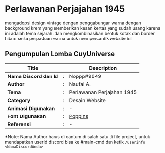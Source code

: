 # Perlawanan Perjajahan 1945

mengadopsi design vintage dengan penggabungan warna dengan background krem yang memberikan kesan kertas yang sudah usang
karena ini adalah tema sejarah.
dan mengkombinasikan bentuk kotak dan border hitam serta perpaduan warna untuk mempercantik website ini

## Pengumpulan Lomba CuyUniverse

| Title                   |     | Description                                          |
| ----------------------- | --- | ---------------------------------------------------- |
| **Nama Discord dan Id** | :   | Noppp#9849                                           |
| **Author**              | :   | Naufal A.                                            |
| **Tema**                | :   | Perlawanan Perjajahan 1945                           |
| **Category**            | :   | Desain Website                                       |
| **Animasi Digunakan**   | :   | -                                                    |
| **Font Digunakan**      | :   | [Poppins](https://fonts.google.com/specimen/Poppins) |
| **Referensi**           | :   | -                                                    |

\*Note: Nama Author harus di cantum di salah satu di file project, untuk mendapatkan userId discord bisa ke #main-cmd dan ketik `/userinfo <NamaDiscordAnda>`
